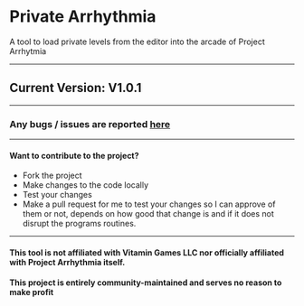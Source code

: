 # Private Arrhythmia
A tool to load private levels from the editor into the arcade of Project Arrhytmia

--------------
## Current Version: V1.0.1
--------------
### Any bugs / issues are reported [here](https://github.com/EnKdev/PrivateArrhythmia/issues)
-------------------
#### Want to contribute to the project?
- Fork the project
- Make changes to the code locally
- Test your changes
- Make a pull request for me to test your changes so I can approve of them or not, depends on how good that change is and if it does not disrupt the programs routines.
-------------------
#### This tool is not affiliated with Vitamin Games LLC nor officially affiliated with Project Arrhythmia itself.
#### This project is entirely community-maintained and serves no reason to make profit
